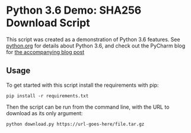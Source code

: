 Python 3.6 Demo: SHA256 Download Script
=======================================

This script was created as a demonstration of Python 3.6 features. See [python.org](https://docs.python.org/3.6/whatsnew/3.6.html) for details about Python 3.6,
and check out the PyCharm blog for [the accompanying blog post](http://blog.jetbrains.com/pycharm/2016/12/python-3-6-a-quick-look/)

Usage
-----

To get started with this script install the requirements with pip:

    pip install -r requirements.txt

Then the script can be run from the command line, with the URL to download as its only argument:

    python download.py https://url-goes-here/file.tar.gz